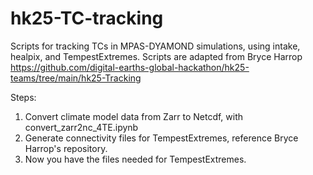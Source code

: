 # hk25-TC-tracking
Scripts for tracking TCs in MPAS-DYAMOND simulations, using intake, healpix, and TempestExtremes. 
Scripts are adapted from Bryce Harrop
https://github.com/digital-earths-global-hackathon/hk25-teams/tree/main/hk25-Tracking


Steps:
1. Convert climate model data from Zarr to Netcdf, with convert_zarr2nc_4TE.ipynb
2. Generate connectivity files for TempestExtremes, reference Bryce Harrop's repository.
3. Now you have the files needed for TempestExtremes. 

